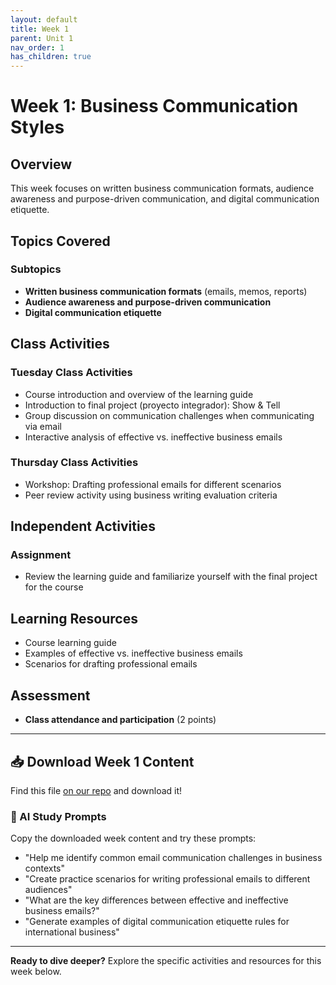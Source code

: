 ```yaml
---
layout: default
title: Week 1
parent: Unit 1
nav_order: 1
has_children: true
---
```


# Week 1: Business Communication Styles

## Overview

This week focuses on written business communication formats, audience awareness and purpose-driven communication, and digital communication etiquette.

## Topics Covered

### Subtopics
- **Written business communication formats** (emails, memos, reports)
- **Audience awareness and purpose-driven communication**
- **Digital communication etiquette**

## Class Activities

### Tuesday Class Activities
- Course introduction and overview of the learning guide
- Introduction to final project (proyecto integrador): Show & Tell
- Group discussion on communication challenges when communicating via email
- Interactive analysis of effective vs. ineffective business emails

### Thursday Class Activities  
- Workshop: Drafting professional emails for different scenarios
- Peer review activity using business writing evaluation criteria

## Independent Activities

### Assignment
- Review the learning guide and familiarize yourself with the final project for the course

## Learning Resources

- Course learning guide
- Examples of effective vs. ineffective business emails
- Scenarios for drafting professional emails

## Assessment

- **Class attendance and participation** (2 points)

---

## 📥 Download Week 1 Content
Find this file [on our repo](https://github.com/alainamb/uic_tr35-business-english-II/blob/main/unit1/week1/week1-overview.md) and download it!

### 🤖 AI Study Prompts
Copy the downloaded week content and try these prompts:
- "Help me identify common email communication challenges in business contexts"
- "Create practice scenarios for writing professional emails to different audiences"
- "What are the key differences between effective and ineffective business emails?"
- "Generate examples of digital communication etiquette rules for international business"

---

**Ready to dive deeper?** Explore the specific activities and resources for this week below.
